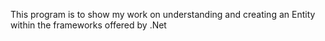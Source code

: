This program is to show my work on understanding and creating an Entity within the frameworks offered by .Net

